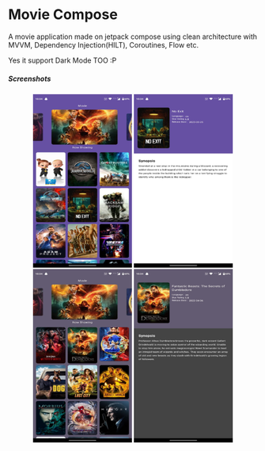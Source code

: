 # Movie Compose
A movie application made on jetpack compose using clean architecture with MVVM, Dependency Injection(HILT), Coroutines, Flow etc.

Yes it support Dark Mode TOO :P

<h5>Screenshots</h5>

<div align="center">
    <img src="/LightHome.jpeg" width="200px" height="350px"</img> 
     <img src="/LightDetail.jpeg"width="200px" height="350px"</img>
     <img src="/DarkHome.jpeg" width="200px" height="350px"</img>
   <img src="/DarkDetail.jpeg" width="200px" height="350px"</img>
</div>


